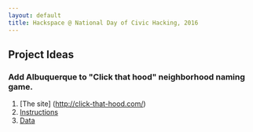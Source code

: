 ```yaml
---
layout: default
title: Hackspace @ National Day of Civic Hacking, 2016
---
```


## Project Ideas

### Add Albuquerque to "Click that hood" neighborhood naming game.
1. [The site] (http://click-that-hood.com/)
2. [Instructions](https://github.com/codeforamerica/click_that_hood/wiki/How-to-add-a-city-to-Click-That-%E2%80%99Hood)
3. [Data](https://www.cabq.gov/gis/geographic-information-systems-data)

